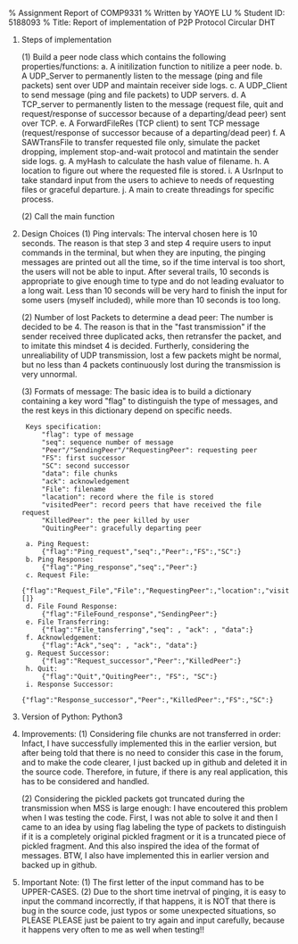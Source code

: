 % Assignment Report of COMP9331
% Written by YAOYE LU
% Student ID: 5188093
% Title: Report of implementation of P2P Protocol Circular DHT

1. Steps of implementation

    (1) Build a peer node class which contains the following properties/functions:
        a. A initilization function to nitilize a peer node.
        b. A UDP_Server to permanently listen to the message (ping and file packets) sent over UDP and maintain receiver side logs.
        c. A UDP_Client to send message (ping and file packets) to UDP servers.
        d. A TCP_server to permanently listen to the message (request file, quit and request/response of successor because of a departing/dead peer) sent over TCP.
        e. A ForwardFileRes (TCP client) to sent TCP message (request/response of successor because of a departing/dead peer)
        f. A SAWTransFile to transfer requested file only, simulate the packet dropping, implement stop-and-wait protocol and matintain the sender side logs.
        g. A myHash to calculate the hash value of filename.
        h. A location to figure out where the requested file is stored.
        i. A UsrInput to take standard input from the users to achieve to needs of requesting files or graceful departure.
        j. A main to create threadings for specific process.
    
    (2) Call the main function

2. Design Choices
    (1) Ping intervals:
        The interval chosen here is 10 seconds. 
        The reason is that step 3 and step 4 require users to input commands in the terminal, but when they are inputing, the pinging messages are printed out all the time, so if the time interval is too short, the users will not be able to input.
        After several trails, 10 seconds is appropriate to give enough time to type and do not leading evaluator to a long wait. Less than 10 seconds will be very hard to finish the input for some users (myself included), while more than 10 seconds is too long.

    (2) Number of lost Packets to determine a dead peer:
        The number is decided to be 4.
        The reason is that in the "fast transmission" if the sender received three duplicated acks, then retransfer the packet, and to imitate this mindset 4 is decided.
        Furtherly, considering the unrealiability of UDP transmission, lost a few packets might be normal, but no less than 4 packets continuously lost during the transmission is very unnormal.

    (3) Formats of message:
        The basic idea is to build a dictionary containing a key word "flag" to distinguish the type of messages, and the rest keys in this dictionary depend on specific needs.
        
        Keys specification:
            "flag": type of message
            "seq": sequence number of message
            "Peer"/"SendingPeer"/"RequestingPeer": requesting peer
            "FS": first successor
            "SC": second successor
            "data": file chunks
            "ack": acknowledgement
            "File": filename
            "lacation": record where the file is stored
            "visitedPeer": record peers that have received the file request
            "KilledPeer": the peer killed by user
            "QuitingPeer": gracefully departing peer

        a. Ping Request:
            {"flag":"Ping_request","seq":,"Peer":,"FS":,"SC":}
        b. Ping Response:
            {"flag":"Ping_response","seq":,"Peer":}
        c. Request File:
            {"flag":"Request_File","File":,"RequestingPeer":,"location":,"visitedPeer":[]}
        d. File Found Response:
            {"flag":"FileFound_response","SendingPeer":}
        e. File Transferring:
            {"flag":"File_tansferring","seq": , "ack": , "data":}
        f. Acknowledgement:
            {"flag":"Ack","seq": , "ack":, "data":}
        g. Request Successor:
            {"flag":"Request_successor","Peer":,"KilledPeer":}
        h. Quit:
            {"flag":"Quit","QuitingPeer":, "FS":, "SC":}
        i. Response Successor:
            {"flag":"Response_successor","Peer":,"KilledPeer":,"FS":,"SC":}

3. Version of Python:
    Python3

4. Improvements:
    (1) Considering file chunks are not transferred in order:
        Infact, I have successfully implemented this in the earlier version, but after being told that there is no need to consider this case in the forum, and to make the code clearer, I just backed up in github and deleted it in the source code.
        Therefore, in future, if there is any real application, this has to be considered and handled.
    
    (2) Considering the pickled packets got truncated during the transmission when MSS is large enough:
        I have encoutered this problem when I was testing the code. First, I was not able to solve it and then I came to an idea by using flag labeling the type of packets to distinguish if it is a completely original pickled fragment or it is a truncated piece of pickled fragment. And this also inspired the idea of the format of messages.
        BTW, I also have implemented this in earlier version and backed up in github.

5. Important Note:
    (1) The first letter of the input command has to be UPPER-CASES.
    (2) Due to the short time inetrval of pinging, it is easy to input the command incorrectly, if that happens, it is NOT that there is bug in the source code, just typos or some unexpected situations, so PLEASE PLEASE just be paient to try again and input carefully, because it happens very often to me as well when testing!!